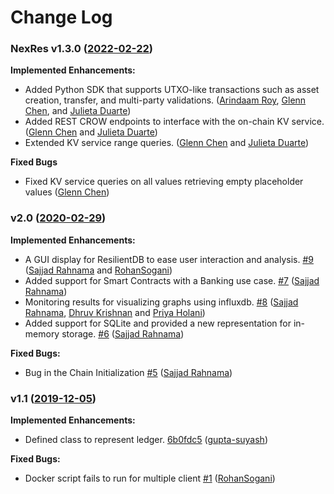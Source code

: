 # Change Log

### NexRes v1.3.0 ([2022-02-22](https://github.com/resilientdb/resilientdb/releases/tag/nexres-v1.3.0))

**Implemented Enhancements:** 
* Added Python SDK that supports UTXO-like transactions such as asset creation, transfer, and multi-party validations. ([Arindaam Roy](https://github.com/royari), [Glenn Chen](https://github.com/glenn-chen), and [Julieta Duarte](https://github.com/juduarte00))
* Added REST CROW endpoints to interface with the on-chain KV service. ([Glenn Chen](https://github.com/glenn-chen) and [Julieta Duarte](https://github.com/juduarte00))
* Extended KV service range queries. ([Glenn Chen](https://github.com/glenn-chen) and [Julieta Duarte](https://github.com/juduarte00))

**Fixed Bugs**
* Fixed KV service queries on all values retrieving empty placeholder values ([Glenn Chen](https://github.com/glenn-chen))

### v2.0 ([2020-02-29](https://github.com/resilientdb/resilientdb/releases/tag/v2.0))

**Implemented Enhancements:** 
* A GUI display for ResilientDB to ease user interaction and analysis. [#9](https://github.com/resilientdb/resilientdb/issues/9) ([Sajjad Rahnama](https://github.com/sajjadrahnama) and [RohanSogani](https://github.com/RohanSogani))
* Added support for Smart Contracts with a Banking use case. [#7](https://github.com/resilientdb/resilientdb/issues/7) ([Sajjad Rahnama](https://github.com/sajjadrahnama))
* Monitoring results for visualizing graphs using influxdb. [#8](https://github.com/resilientdb/resilientdb/issues/8) ([Sajjad Rahnama](https://github.com/sajjadrahnama), [Dhruv Krishnan](https://github.com/DhruvKrish) and [Priya Holani](https://github.com/Holani))
* Added support for SQLite and provided a new representation for in-memory storage. [#6](https://github.com/resilientdb/resilientdb/issues/6) ([Sajjad Rahnama](https://github.com/sajjadrahnama))

**Fixed Bugs:**
* Bug in the Chain Initialization [#5](https://github.com/resilientdb/resilientdb/issues/5) ([Sajjad Rahnama](https://github.com/sajjadrahnama))


### v1.1 ([2019-12-05](https://github.com/resilientdb/resilientdb/releases/tag/v1.1)) 

**Implemented Enhancements:**
* Defined class to represent ledger. [6b0fdc5](https://github.com/resilientdb/resilientdb/commit/56f500fe5e4749c45f57dc8e62d12bc7a218ce69) ([gupta-suyash](https://github.com/gupta-suyash))

**Fixed Bugs:**
* Docker script fails to run for multiple client [#1](https://github.com/resilientdb/resilientdb/issues/1) ([RohanSogani](https://github.com/RohanSogani))	

